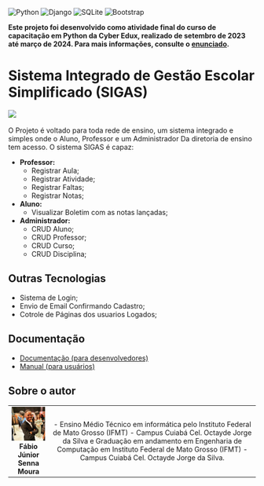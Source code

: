 <!-- Adicione Badges das tecnologias que você usou aqui -->
<!-- Você pode encontrar badges aqui: https://github.com/Ileriayo/markdown-badges?tab=readme-ov-file#markdown-badges -->
![Python](https://img.shields.io/badge/python-3670A0?style=for-the-badge&logo=python&logoColor=ffdd54)
![Django](https://img.shields.io/badge/django-%23092E20.svg?style=for-the-badge&logo=django&logoColor=white)
![SQLite](https://img.shields.io/badge/sqlite-%2307405e.svg?style=for-the-badge&logo=sqlite&logoColor=white)
![Bootstrap](https://img.shields.io/badge/bootstrap-%238511FA.svg?style=for-the-badge&logo=bootstrap&logoColor=white)

**Este projeto foi desenvolvido como atividade final do curso de capacitação em Python da Cyber Edux, realizado de setembro de 2023 até março de 2024. Para mais informações, consulte o [enunciado](ENUNCIADO.md).**

# Sistema Integrado de Gestão Escolar Simplificado (SIGAS)

<!-- Substitua a seguinte imagem por uma logo do seu projeto -->
<img src="![image](https://github.com/Fabio-jr-SM/SIGAS/assets/91484736/cb3d3c01-e3ef-41dc-b82b-3d6a5fa5bb67)
" width="150px">

<!-- Substitua o seguinte parágrafo por um resumo do seu projeto: -->
O Projeto é voltado para toda rede de ensino, um sistema integrado e simples onde
o Aluno, Professor e um Administrador Da diretoria de ensino tem acesso. 
O sistema SIGAS é capaz:
<ul>
    <li><strong>Professor:</strong>
        <ul>
            <li>Registrar Aula;</li>
            <li>Registrar Atividade;</li>
            <li>Registrar Faltas;</li>
            <li>Registrar Notas;</li>
        </ul>
    </li>
    <li><strong>Aluno:</strong>
        <ul>
            <li>Visualizar Boletim com as notas lançadas;</li>
        </ul>
    </li>
    <li><strong>Administrador:</strong>
        <ul>
            <li>CRUD Aluno;</li>
            <li>CRUD Professor;</li>
            <li>CRUD Curso;</li>
            <li>CRUD Disciplina;</li>
        </ul>
    </li>
</ul>

## Outras Tecnologias
<ul>
    <li>Sistema de Login;</li>
    <li>Envio de Email Confirmando Cadastro;</li>
    <li>Cotrole de Páginas dos usuarios Logados;</li>
</ul>
    

## Documentação

* [Documentação (para desenvolvedores)](DOCUMENTACAO.md)
* [Manual (para usuários)](MANUAL.md)

## Sobre o autor

<!-- Coloque seu nome, uma foto sua e uma pequena bio sobre você na seguinte tabela: -->
|  |  |
|:-------------:|:------------------------------------------------------------:|
|  <img src="img/profile.jpg" width="150px"></br> **Fábio Júnior Senna Moura** | - Ensino Médio Técnico em informática pelo Instituto Federal de Mato Grosso (IFMT) - Campus Cuiabá Cel. Octayde Jorge da Silva e Graduação em andamento em Engenharia de Computação em Instituto Federal de Mato Grosso (IFMT) - Campus Cuiabá Cel. Octayde Jorge da Silva. |
